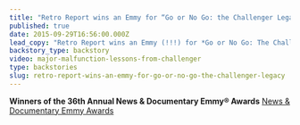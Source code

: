 ```yaml
---
title: "Retro Report wins an Emmy for “Go or No Go: the Challenger Legacy*"
published: true
date: 2015-09-29T16:56:00.000Z
lead_copy: "Retro Report wins an Emmy (!!!) for *Go or No Go: The Challenger Legacy* which examines the shuttle explosion and the general nature of calamity"
backstory_type: backstory
video: major-malfunction-lessons-from-challenger
type: backstories
slug: retro-report-wins-an-emmy-for-go-or-no-go-the-challenger-legacy
---
```


**Winners of the 36th Annual News & Documentary Emmy® Awards**
[News & Documentary Emmy Awards](http://emmyonline.org/news_36th_winners)

